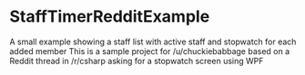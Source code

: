 # StaffTimerRedditExample
A small example showing a staff list with active staff and stopwatch for each added member
This is a sample project for /u/chuckiebabbage based on a Reddit thread in /r/csharp asking for a stopwatch screen using WPF

